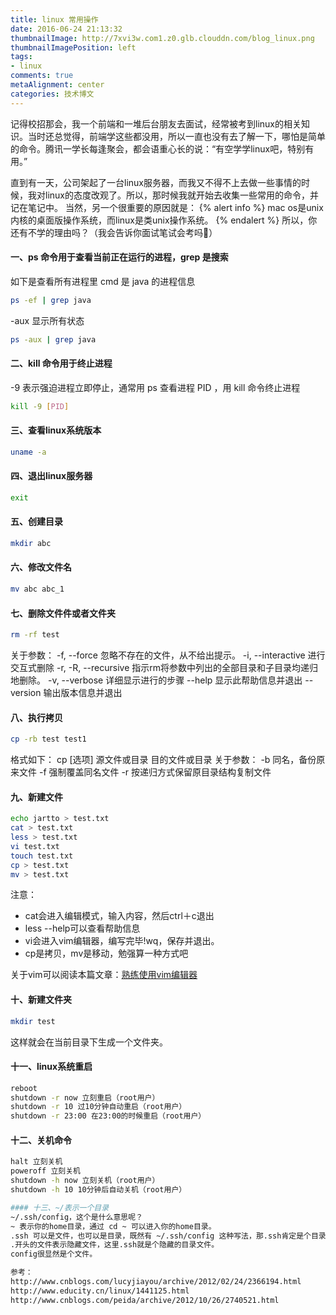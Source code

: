 ```yaml
---
title: linux 常用操作
date: 2016-06-24 21:13:32
thumbnailImage: http://7xvi3w.com1.z0.glb.clouddn.com/blog_linux.png
thumbnailImagePosition: left
tags: 
- linux
comments: true
metaAlignment: center
categories: 技术博文
---
```

记得校招那会，我一个前端和一堆后台朋友去面试，经常被考到linux的相关知识。当时还总觉得，前端学这些都没用，所以一直也没有去了解一下，哪怕是简单的命令。腾讯一学长每逢聚会，都会语重心长的说：“有空学学linux吧，特别有用。”
<!-- more -->
直到有一天，公司架起了一台linux服务器，而我又不得不上去做一些事情的时候，我对linux的态度改观了。所以，那时候我就开始去收集一些常用的命令，并记在笔记中。
当然，另一个很重要的原因就是：
{% alert info %}
mac os是unix内核的桌面版操作系统，而linux是类unix操作系统。
{% endalert %}
所以，你还有不学的理由吗？（我会告诉你面试笔试会考吗🐒）

#### 一、ps 命令用于查看当前正在运行的进程，grep 是搜索
如下是查看所有进程里 cmd 是 java 的进程信息
```sh
ps -ef | grep java
```
-aux 显示所有状态
```sh
ps -aux | grep java
```

#### 二、kill 命令用于终止进程
-9 表示强迫进程立即停止，通常用 ps 查看进程 PID ，用 kill 命令终止进程
```sh
kill -9 [PID]
```

#### 三、查看linux系统版本
```sh
uname -a
```

#### 四、退出linux服务器
```sh
exit
```

#### 五、创建目录
```sh
mkdir abc
```

#### 六、修改文件名
```sh
mv abc abc_1
```

#### 七、删除文件件或者文件夹
```sh
rm -rf test
```
关于参数：
-f, --force    忽略不存在的文件，从不给出提示。
-i, --interactive 进行交互式删除
-r, -R, --recursive   指示rm将参数中列出的全部目录和子目录均递归地删除。
-v, --verbose    详细显示进行的步骤
--help     显示此帮助信息并退出
--version  输出版本信息并退出

#### 八、执行拷贝
```sh
cp -rb test test1
```
格式如下：
cp [选项] 源文件或目录 目的文件或目录
关于参数：
-b 同名，备份原来文件
-f 强制覆盖同名文件
-r 按递归方式保留原目录结构复制文件

#### 九、新建文件
```sh
echo jartto > test.txt
cat > test.txt
less > test.txt
vi test.txt
touch test.txt
cp > test.txt
mv > test.txt
```
注意：
- cat会进入编辑模式，输入内容，然后ctrl＋c退出
- less --help可以查看帮助信息
- vi会进入vim编辑器，编写完毕!wq，保存并退出。
- cp是拷贝，mv是移动，勉强算一种方式吧

关于vim可以阅读本篇文章：[熟练使用vim编辑器](http://jartto.wang/2015/10/03/skilful-with-vim/)

#### 十、新建文件夹
```sh
mkdir test
```
这样就会在当前目录下生成一个文件夹。

#### 十一、linux系统重启
```sh
reboot
shutdown -r now 立刻重启（root用户）
shutdown -r 10 过10分钟自动重启（root用户）
shutdown -r 23:00 在23:00的时候重启（root用户）
```
#### 十二、关机命令
```sh
halt 立刻关机
poweroff 立刻关机
shutdown -h now 立刻关机（root用户）
shutdown -h 10 10分钟后自动关机（root用户）

#### 十三、~/表示一个目录
~/.ssh/config，这个是什么意思呢？
~ 表示你的home目录，通过 cd ~ 可以进入你的home目录。
.ssh 可以是文件，也可以是目录，既然有 ~/.ssh/config 这种写法，那.ssh肯定是个目录。
.开头的文件表示隐藏文件，这里.ssh就是个隐藏的目录文件。
config很显然是个文件。

参考：
http://www.cnblogs.com/lucyjiayou/archive/2012/02/24/2366194.html
http://www.educity.cn/linux/1441125.html
http://www.cnblogs.com/peida/archive/2012/10/26/2740521.html









